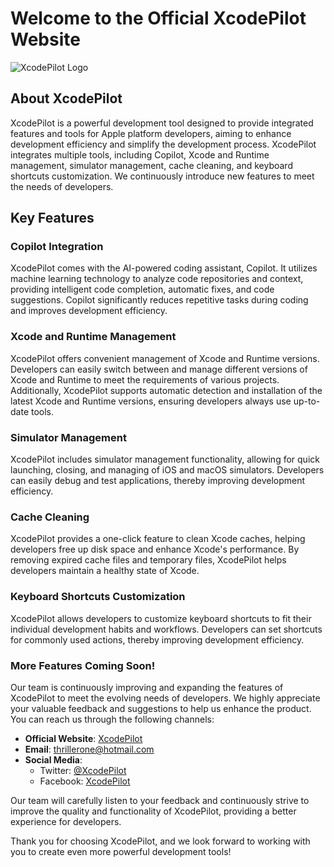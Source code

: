 # Welcome to the Official XcodePilot Website

![XcodePilot Logo](https://example.com/xcodepilot-logo.png)

## About XcodePilot

XcodePilot is a powerful development tool designed to provide integrated features and tools for Apple platform developers, aiming to enhance development efficiency and simplify the development process. XcodePilot integrates multiple tools, including Copilot, Xcode and Runtime management, simulator management, cache cleaning, and keyboard shortcuts customization. We continuously introduce new features to meet the needs of developers.

## Key Features

### Copilot Integration

XcodePilot comes with the AI-powered coding assistant, Copilot. It utilizes machine learning technology to analyze code repositories and context, providing intelligent code completion, automatic fixes, and code suggestions. Copilot significantly reduces repetitive tasks during coding and improves development efficiency.

### Xcode and Runtime Management

XcodePilot offers convenient management of Xcode and Runtime versions. Developers can easily switch between and manage different versions of Xcode and Runtime to meet the requirements of various projects. Additionally, XcodePilot supports automatic detection and installation of the latest Xcode and Runtime versions, ensuring developers always use up-to-date tools.

### Simulator Management

XcodePilot includes simulator management functionality, allowing for quick launching, closing, and managing of iOS and macOS simulators. Developers can easily debug and test applications, thereby improving development efficiency.

### Cache Cleaning

XcodePilot provides a one-click feature to clean Xcode caches, helping developers free up disk space and enhance Xcode's performance. By removing expired cache files and temporary files, XcodePilot helps developers maintain a healthy state of Xcode.

### Keyboard Shortcuts Customization

XcodePilot allows developers to customize keyboard shortcuts to fit their individual development habits and workflows. Developers can set shortcuts for commonly used actions, thereby improving development efficiency.

### More Features Coming Soon!

Our team is continuously improving and expanding the features of XcodePilot to meet the evolving needs of developers. We highly appreciate your valuable feedback and suggestions to help us enhance the product. You can reach us through the following channels:

- **Official Website**: [XcodePilot](xcodepilot.thriller.fun)
- **Email**: thrillerone@hotmail.com
- **Social Media**:
  - Twitter: [@XcodePilot](https://twitter.com/XcodePilot)
  - Facebook: [XcodePilot](https://www.facebook.com/XcodePilot)

Our team will carefully listen to your feedback and continuously strive to improve the quality and functionality of XcodePilot, providing a better experience for developers.

Thank you for choosing XcodePilot, and we look forward to working with you to create even more powerful development tools!
